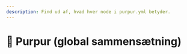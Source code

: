 ```yaml
---
description: Find ud af, hvad hver node i purpur.yml betyder.
---
```


# 🦑 Purpur (global sammensætning)
